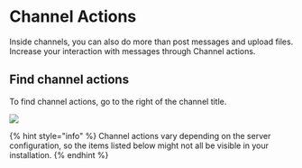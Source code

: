 # Channel Actions

Inside channels, you can also do more than post messages and upload files. Increase your interaction with messages through Channel actions.

## Find channel actions

To find channel actions, go to the right of the channel title.

![](../../../../../.gitbook/assets/2021-11-30\_01-43-15.png)

{% hint style="info" %}
Channel actions vary depending on the server configuration, so the items listed below might not all be visible in your installation.
{% endhint %}
